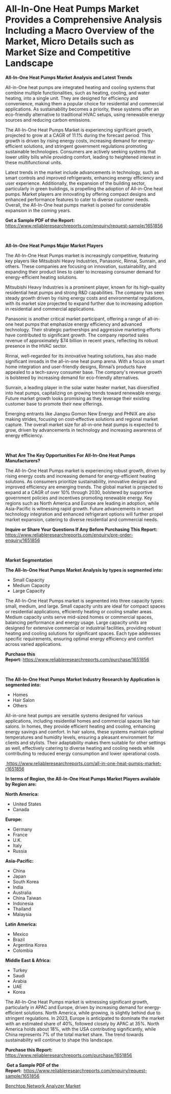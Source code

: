 <p><h1>All-In-One Heat Pumps Market Provides a Comprehensive Analysis Including a Macro Overview of the Market, Micro Details such as Market Size and Competitive Landscape</h1></p><p><strong>All-In-One Heat Pumps Market Analysis and Latest Trends</strong></p>
<p><p>All-in-One heat pumps are integrated heating and cooling systems that combine multiple functionalities, such as heating, cooling, and water heating, into a single unit. They are designed for efficiency and convenience, making them a popular choice for residential and commercial applications. As sustainability becomes a priority, these systems offer an eco-friendly alternative to traditional HVAC setups, using renewable energy sources and reducing carbon emissions.</p><p>The All-In-One Heat Pumps Market is experiencing significant growth, projected to grow at a CAGR of 11.1% during the forecast period. This growth is driven by rising energy costs, increasing demand for energy-efficient solutions, and stringent government regulations promoting sustainable technologies. Consumers are actively seeking systems that lower utility bills while providing comfort, leading to heightened interest in these multifunctional units.</p><p>Latest trends in the market include advancements in technology, such as smart controls and improved refrigerants, enhancing energy efficiency and user experience. Additionally, the expansion of the building sector, particularly in green buildings, is propelling the adoption of All-in-One heat pumps. Market players are innovating by offering compact designs and enhanced performance features to cater to diverse customer needs. Overall, the All-In-One heat pumps market is poised for considerable expansion in the coming years.</p></p>
<p><strong>Get a Sample PDF of the Report:&nbsp;</strong> <a href="https://www.reliableresearchreports.com/enquiry/request-sample/1651856?utm_campaign=2264&utm_medium=2&utm_source=Github&utm_content=ia&utm_term=23032025&utm_id=all-in-one-heat-pumps">https://www.reliableresearchreports.com/enquiry/request-sample/1651856</a></p>
<p>&nbsp;</p>
<p><strong>All-In-One Heat Pumps Major Market Players</strong></p>
<p><p>The All-In-One Heat Pumps market is increasingly competitive, featuring key players like Mitsubishi Heavy Industries, Panasonic, Rinnai, Sunrain, and others. These companies are focusing on innovation, sustainability, and expanding their product lines to cater to increasing consumer demand for energy-efficient heating solutions.</p><p>Mitsubishi Heavy Industries is a prominent player, known for its high-quality residential heat pumps and strong R&D capabilities. The company has seen steady growth driven by rising energy costs and environmental regulations, with its market size projected to expand further due to increasing adoption in residential and commercial applications.</p><p>Panasonic is another critical market participant, offering a range of all-in-one heat pumps that emphasize energy efficiency and advanced technology. Their strategic partnerships and aggressive marketing efforts have contributed to significant growth. The company reported sales revenue of approximately $74 billion in recent years, reflecting its robust presence in the HVAC sector.</p><p>Rinnai, well-regarded for its innovative heating solutions, has also made significant inroads in the all-in-one heat pump arena. With a focus on smart home integration and user-friendly designs, Rinnai’s products have appealed to a tech-savvy consumer base. The company's revenue growth is bolstered by increasing demand for eco-friendly alternatives.</p><p>Sunrain, a leading player in the solar water heater market, has diversified into heat pumps, capitalizing on growing trends toward renewable energy. Future market growth looks promising as they leverage their existing customer base to promote their new offerings.</p><p>Emerging entrants like Jiangsu Gomon New Energy and PHNIX are also making strides, focusing on cost-effective solutions and regional market capture. The overall market size for all-in-one heat pumps is expected to grow, driven by advancements in technology and increasing awareness of energy efficiency.</p></p>
<p>&nbsp;</p>
<p><strong>What Are The Key Opportunities For All-In-One Heat Pumps Manufacturers?</strong></p>
<p><p>The All-In-One Heat Pumps market is experiencing robust growth, driven by rising energy costs and increasing demand for energy-efficient heating solutions. As consumers prioritize sustainability, innovative designs and improved efficiency are emerging trends. The global market is projected to expand at a CAGR of over 10% through 2030, bolstered by supportive government policies and incentives promoting renewable energy. Key regions such as North America and Europe are leading in adoption, while Asia-Pacific is witnessing rapid growth. Future advancements in smart technology integration and enhanced refrigerant options will further propel market expansion, catering to diverse residential and commercial needs.</p></p>
<p><strong>Inquire or Share Your Questions If Any Before Purchasing This Report:</strong> <a href="https://www.reliableresearchreports.com/enquiry/pre-order-enquiry/1651856?utm_campaign=2264&utm_medium=2&utm_source=Github&utm_content=ia&utm_term=23032025&utm_id=all-in-one-heat-pumps">https://www.reliableresearchreports.com/enquiry/pre-order-enquiry/1651856</a></p>
<p>&nbsp;</p>
<p><strong>Market Segmentation</strong></p>
<p><strong>The All-In-One Heat Pumps Market Analysis by types is segmented into:</strong></p>
<p><ul><li>Small Capacity</li><li>Medium Capacity</li><li>Large Capacity</li></ul></p>
<p><p>The All-In-One Heat Pumps market is segmented into three capacity types: small, medium, and large. Small capacity units are ideal for compact spaces or residential applications, efficiently heating or cooling smaller areas. Medium capacity units serve mid-sized homes or commercial spaces, balancing performance and energy usage. Large capacity units are designed for extensive commercial or industrial facilities, providing robust heating and cooling solutions for significant spaces. Each type addresses specific requirements, ensuring optimal energy efficiency and comfort across varied applications.</p></p>
<p><strong>Purchase this Report:&nbsp;</strong><a href="https://www.reliableresearchreports.com/purchase/1651856?utm_campaign=2264&utm_medium=2&utm_source=Github&utm_content=ia&utm_term=23032025&utm_id=all-in-one-heat-pumps">https://www.reliableresearchreports.com/purchase/1651856</a></p>
<p>&nbsp;</p>
<p><strong>The All-In-One Heat Pumps Market Industry Research by Application is segmented into:</strong></p>
<p><ul><li>Homes</li><li>Hair Salon</li><li>Others</li></ul></p>
<p><p>All-in-one heat pumps are versatile systems designed for various applications, including residential homes and commercial spaces like hair salons. In homes, they provide efficient heating and cooling, enhancing energy savings and comfort. In hair salons, these systems maintain optimal temperatures and humidity levels, ensuring a pleasant environment for clients and stylists. Their adaptability makes them suitable for other settings as well, effectively catering to diverse heating and cooling needs while contributing to reduced energy consumption and lower operational costs.</p></p>
<p><a href="https://www.reliableresearchreports.com/all-in-one-heat-pumps-market-r1651856?utm_campaign=2264&utm_medium=2&utm_source=Github&utm_content=ia&utm_term=23032025&utm_id=all-in-one-heat-pumps">&nbsp;https://www.reliableresearchreports.com/all-in-one-heat-pumps-market-r1651856</a></p>
<p><strong>In terms of Region, the All-In-One Heat Pumps Market Players available by Region are:</strong></p>
<p>
    <p> <strong> North America: </strong>
        <ul>
            <li>United States</li>
            <li>Canada</li>
        </ul>
        </p> 
    <p> <strong> Europe: </strong>
        <ul>
            <li>Germany</li>
            <li>France</li>
            <li>U.K.</li>
            <li>Italy</li>
            <li>Russia</li>
        </ul>
        </p> 
    <p> <strong> Asia-Pacific: </strong>
        <ul>
            <li>China</li>
            <li>Japan</li>
            <li>South Korea</li>
            <li>India</li>
            <li>Australia</li>
            <li>China Taiwan</li>
            <li>Indonesia</li>
            <li>Thailand</li>
            <li>Malaysia</li>
        </ul>
        </p> 
    <p> <strong> Latin America: </strong>
        <ul>
            <li>Mexico</li>
            <li>Brazil</li>
            <li>Argentina Korea</li>
            <li>Colombia</li>
        </ul>
        </p> 
    <p> <strong> Middle East & Africa: </strong>
        <ul>
            <li>Turkey</li>
            <li>Saudi</li>
            <li>Arabia</li>
            <li>UAE</li>
            <li>Korea</li>
        </ul>
    </p>
    </p>
<p><p>The All-In-One Heat Pumps market is witnessing significant growth, particularly in APAC and Europe, driven by increasing demand for energy-efficient solutions. North America, while growing, is slightly behind due to stringent regulations. In 2023, Europe is anticipated to dominate the market with an estimated share of 40%, followed closely by APAC at 35%. North America holds about 18%, with the USA contributing significantly, while China represents 7% of the total market share. The trend towards sustainability will continue to shape this landscape.</p></p>
<p><strong>Purchase this Report: </strong><a href="https://www.reliableresearchreports.com/purchase/1651856?utm_campaign=2264&utm_medium=2&utm_source=Github&utm_content=ia&utm_term=23032025&utm_id=all-in-one-heat-pumps">https://www.reliableresearchreports.com/purchase/1651856</a></p>
<p>&nbsp;<strong>Get a Sample PDF of the Report:&nbsp;&nbsp;</strong><a href="https://www.reliableresearchreports.com/enquiry/request-sample/1651856?utm_campaign=2264&utm_medium=2&utm_source=Github&utm_content=ia&utm_term=23032025&utm_id=all-in-one-heat-pumps">https://www.reliableresearchreports.com/enquiry/request-sample/1651856</a></p>
<p><strong></strong></p>
<p><p><a href="https://github.com/edacruz6/Market-Research-Report-List-1/blob/main/benchtop-network-analyzer-market.md?utm_campaign=2264&utm_medium=2&utm_source=Github&utm_content=ia&utm_term=23032025&utm_id=all-in-one-heat-pumps">Benchtop ​Network Analyzer Market</a></p></p>